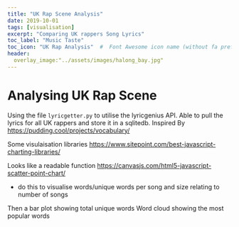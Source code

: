```yaml
---
title: "UK Rap Scene Analysis"
date: 2019-10-01
tags: [visualisation]
excerpt: "Comparing UK rappers Song Lyrics"
toc_label: "Music Taste"
toc_icon: "UK Rap Analysis"  #  Font Awesome icon name (without fa prefix)
header:
  overlay_image:"../assets/images/halong_bay.jpg"
---
```


# Analysing UK Rap Scene

Using the file `lyricgetter.py` to utilise the lyricgenius API. Able to pull the lyrics for all UK rappers and store it in a sqlitedb. Inspired By https://pudding.cool/projects/vocabulary/

Some visulaisation libraries https://www.sitepoint.com/best-javascript-charting-libraries/

Looks like a readable function https://canvasjs.com/html5-javascript-scatter-point-chart/
- do this to visualise words/unique words per song and size relating to number of songs

Then a bar plot showing total unique words
Word cloud showing the most popular words



<script>
window.onload = function () {
var chart = new CanvasJS.Chart("chartContainer", {
	animationEnabled: true,
	title:{
		text: "UK Rappers Vocabulary and Words-per-Song"
	},
	axisX: {
		title:"Unique Words (per song)"
	},
	axisY: {
		title:"Words (per song)"
	},
	legend:{
		horizontalAlign: "left"
	},
	data: [{
		type: "bubble",
		showInLegend: true,
		legendText: "Size of Bubble: Number of Songs Released ",
		legendMarkerType: "circle",
		legendMarkerColor: "grey",
		toolTipContent: "<b>{name}</b><br/>Unique Words (per song): {x} <br/> Words (per song): {y}<br/> Songs Released: {z}",
		dataPoints: [
			{x: 195.81, y: 484.77, z: 123 , name: "21 Savage"},
			{x: 304.33, y: 695.87, z: 93 , name: "AJ Tracey"},
			{x: 345.85, y: 716.42, z: 125 , name: "Akala"},
			{x: 244.0, y: 508.09, z: 46 , name: "Avelino"},
			{x: 304.99, y: 697.73, z: 101 , name: "Bugzy Malone"},
			{x: 284.05, y: 677.6, z: 40 , name: "Cadet"},
			{x: 249.85, y: 536.85, z: 177 , name: "Chip"},
			{x: 234.53, y: 540.66, z: 47 , name: "Dappy"},
			{x: 357.51, y: 784.71, z: 51 , name: "Dave"},
			{x: 279.36, y: 570.99, z: 109 , name: "Devlin"},
			{x: 255.09, y: 585.61, z: 135 , name: "Dizzee Rascal"},
			{x: 273.22, y: 612.85, z: 46 , name: "Fredo"},
			{x: 233.41, y: 450.98, z: 177 , name: "Giggs"},
			{x: 213.41, y: 515.02, z: 64 , name: "J Hus"},
			{x: 267.87, y: 599.74, z: 23 , name: "Jaykae"},
			{x: 165.71, y: 355.18, z: 159 , name: "JME"},
			{x: 245.58, y: 496.68, z: 166 , name: "Kano"},
			{x: 300.14, y: 571.78, z: 59 , name: "Kate Tempest"},
			{x: 272.06, y: 603.18, z: 93 , name: "Krept & Konan"},
			{x: 221.19, y: 453.37, z: 52 , name: "Lady Leshurr"},
			{x: 192.37, y: 494.67, z: 52 , name: "Lethal Bizzle"},
			{x: 239.64, y: 494.71, z: 102 , name: "Little Simz"},
			{x: 340.66, y: 663.68, z: 111 , name: "Lowkey"},
			{x: 218.72, y: 422.74, z: 43 , name: "Loyle Carner"},
			{x: 125.79, y: 350.58, z: 166 , name: "M.I.A."},
			{x: 139.29, y: 310.2, z: 55 , name: "MIST"},
			{x: 411.5, y: 905.11, z: 56 , name: "Mic Righteous"},
			{x: 144.0, y: 319.0, z: 1 , name: "Mike Skinner"},
			{x: 274.76, y: 506.28, z: 50 , name: "Mikill Pane"},
			{x: 236.41, y: 522.5, z: 46 , name: "MoStack"},
			{x: 172.88, y: 340.75, z: 40 , name: "Ms. Dynamite"},
			{x: 218.23, y: 556.26, z: 65 , name: "Nafe Smallz"},
			{x: 169.58, y: 399.76, z: 33 , name: "Octavian"},
			{x: 309.57, y: 726.32, z: 126 , name: "P Money"},
			{x: 235.56, y: 412.42, z: 62 , name: "Plan B"},
			{x: 235.63, y: 486.3, z: 73 , name: "Professor Green"},
			{x: 154.45, y: 390.93, z: 29 , name: "Ray BLK"},
			{x: 245.34, y: 556.95, z: 173 , name: "Skepta"},
			{x: 243.37, y: 529.55, z: 89 , name: "Stormzy"},
			{x: 227.76, y: 479.99, z: 111 , name: "Tinie Tempah"},
			{x: 204.99, y: 471.07, z: 441 , name: "Wiley"},
			{x: 256.92, y: 553.33, z: 104 , name: "Wretch 32"},
			{x: 232.69, y: 445.75, z: 36 , name: "​slowthai"}
		]
	}]
});
chart.render();

}
</script>
<body>
<div id="chartContainer" style="height: 600px; width: 150%;"></div>
<script src="https://canvasjs.com/assets/script/canvasjs.min.js"></script>
</body>





